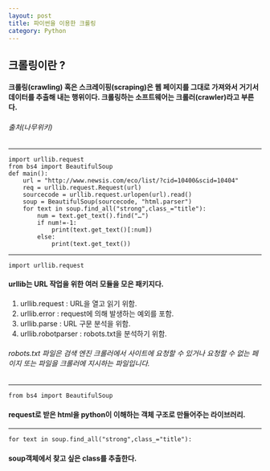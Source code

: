 ```yaml
---
layout: post
title: 파이썬을 이용한 크롤링
category: Python
---
```

## 크롤링이란 ?

#### 크롤링(crawling) 혹은 스크레이핑(scraping)은 웹 페이지를 그대로 가져와서 거기서 데이터를 추출해 내는 행위이다. 크롤링하는 소프트웨어는 크롤러(crawler)라고 부른다.

###### 출처(나무위키)
--------------------------------------
```
import urllib.request
from bs4 import BeautifulSoup
def main():
    url = "http://www.newsis.com/eco/list/?cid=10400&scid=10404"
    req = urllib.request.Request(url)
    sourcecode = urllib.request.urlopen(url).read()
    soup = BeautifulSoup(sourcecode, "html.parser")
    for text in soup.find_all("strong",class_="title"):
        num = text.get_text().find("…")
        if num!=-1:
            print(text.get_text()[:num])
        else:
            print(text.get_text())
```
---------------------------------------
```
import urllib.request
```

#### urllib는 URL 작업을 위한 여러 모듈을 모은 패키지다.
1. urllib.request : URL을 열고 읽기 위함.
2. urllib.error : request에 의해 발생하는 예외를 포함.
3. urllib.parse : URL 구문 분석을 위함.
4. urllib.robotparser : robots.txt을 분석하기 위함.

###### robots.txt 파일은 검색 엔진 크롤러에서 사이트에 요청할 수 있거나 요청할 수 없는 페이지 또는 파일을 크롤러에 지시하는 파일입니다.
-----------------------------------------

```
from bs4 import BeautifulSoup
```

#### request로 받은 html을 python이 이해하는 객체 구조로 만들어주는 라이브러리.

-----------------------------------------
```
for text in soup.find_all("strong",class_="title"):
```

#### soup객체에서 찾고 싶은 class를 추출한다.





